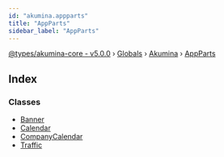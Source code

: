 ```yaml
---
id: "akumina.appparts"
title: "AppParts"
sidebar_label: "AppParts"
---
```


[@types/akumina-core - v5.0.0](../index.md) › [Globals](../globals.md) › [Akumina](akumina.md) › [AppParts](akumina.appparts.md)

## Index

### Classes

* [Banner](../classes/akumina.appparts.banner.md)
* [Calendar](../classes/akumina.appparts.calendar.md)
* [CompanyCalendar](../classes/akumina.appparts.companycalendar.md)
* [Traffic](../classes/akumina.appparts.traffic.md)

